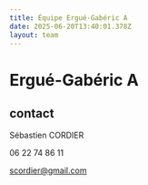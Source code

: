 ```yaml
---
title: Équipe Ergué-Gabéric A
date: 2025-06-20T13:40:01.378Z
layout: team
---
```


# Ergué-Gabéric A



## contact 

Sébastien CORDIER

06 22 74 86 11

scordier@gmail.com


